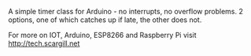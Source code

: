 A simple timer class for Arduino - no interrupts, no overflow problems. 2 options,
one of which catches up if late, the other does not.

For more on IOT, Arduino, ESP8266 and Raspberry Pi visit http://tech.scargill.net

